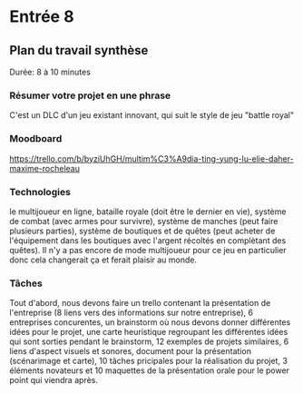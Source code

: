 # Entrée 8
## Plan du travail synthèse
Durée: 8 à 10 minutes

### Résumer votre projet en une phrase
C'est un DLC d'un jeu existant innovant, qui suit le style de jeu "battle royal"

### Moodboard
https://trello.com/b/byziUhGH/multim%C3%A9dia-ting-yung-lu-elie-daher-maxime-rocheleau

### Technologies
le multijoueur en ligne, bataille royale (doit être le dernier en vie), système de combat (avec armes pour survivre), système de manches (peut faire plusieurs parties), système de boutiques et de quêtes (peut acheter de l'équipement dans les boutiques avec l'argent récoltés en complètant des quêtes). Il n'y a pas encore de mode multijoueur pour ce jeu en particulier donc cela changerait ça et ferait plaisir au monde.

### Tâches
Tout d'abord, nous devons faire un trello contenant la présentation de l'entreprise (8 liens vers des informations sur notre entreprise), 6 entreprises concurentes, un brainstorm où nous devons donner différentes idées pour le projet, une carte heuristique regroupant les différentes idées qui sont sorties pendant le brainstorm, 12 exemples de projets similaires, 6 liens d'aspect visuels et sonores, document pour la présentation (scénarimage et carte), 10 tâches pricipales pour la réalisation du projet, 3 éléments novateurs et 10 maquettes de la présentation orale pour le power point qui viendra après.

